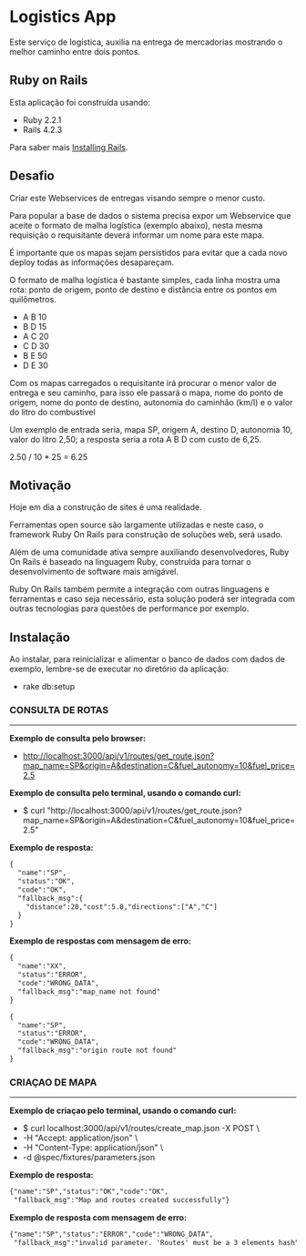 Logistics App
================

Este serviço de logística, auxilia na entrega de mercadorias mostrando o melhor caminho entre dois pontos.

Ruby on Rails
-------------

Esta aplicação foi construída usando:

- Ruby 2.2.1
- Rails 4.2.3

Para saber mais [Installing Rails](http://railsapps.github.io/installing-rails.html).

Desafio
---------------

Criar este Webservices de entregas visando sempre o menor custo.

Para popular a base de dados o sistema precisa expor um Webservice que aceite o formato
de malha logística (exemplo abaixo), nesta mesma requisição o requisitante deverá
informar um nome para este mapa.

É importante que os mapas sejam persistidos para evitar que a cada novo deploy
todas as informações desapareçam.

O formato de malha logística é bastante simples, cada linha mostra uma
rota: ponto de origem, ponto de destino e distância entre os pontos em quilômetros.

- A B 10
- B D 15
- A C 20
- C D 30
- B E 50
- D E 30

Com os mapas carregados o requisitante irá procurar o menor valor de entrega e seu
caminho, para isso ele passará o mapa, nome do ponto de origem, nome do ponto de
destino, autonomia do caminhão (km/l) e o valor do litro do combustivel

Um exemplo de entrada seria, mapa SP, origem A, destino D, autonomia 10,
valor do litro 2,50; a resposta seria a rota A B D com custo de 6,25.

2.50 / 10 * 25 = 6.25


Motivação
-------------------------

Hoje em dia a construção de sites é uma realidade.

Ferramentas open source são largamente utilizadas e neste caso, o framework
Ruby On Rails para construção de soluções web, será usado.

Além de uma comunidade ativa sempre auxiliando desenvolvedores, Ruby On Rails
é baseado na linguagem Ruby, construída para tornar o desenvolvimento
de software mais amigável.

Ruby On Rails também permite a integração com outras linguagens e ferramentas
e caso seja necessário, esta solução poderá ser integrada com outras
tecnologias para questões de performance por exemplo.

Instalação
-------------------------

Ao instalar, para reinicializar e alimentar o banco de dados com dados de exemplo,
lembre-se de executar no diretório da aplicação:

- rake db:setup


### CONSULTA DE ROTAS
-------------------------

**Exemplo de consulta pelo browser:**

- [http://localhost:3000/api/v1/routes/get_route.json?map_name=SP&origin=A&destination=C&fuel_autonomy=10&fuel_price=2.5](http://localhost:3000/api/v1/routes/get_route.json?map_name=SP&origin=A&destination=C&fuel_autonomy=10&fuel_price=2.5)

**Exemplo de consulta pelo terminal, usando o comando curl:**

- $ curl "http://localhost:3000/api/v1/routes/get_route.json?map_name=SP&origin=A&destination=C&fuel_autonomy=10&fuel_price=2.5"

**Exemplo de resposta:**

```html
{
  "name":"SP",
  "status":"OK",
  "code":"OK",
  "fallback_msg":{
    "distance":20,"cost":5.0,"directions":["A","C"]
  }
}
```

**Exemplo de respostas com mensagem de erro:**

```html
{
  "name":"XX",
  "status":"ERROR",
  "code":"WRONG_DATA",
  "fallback_msg":"map_name not found"
}
```

```html
{
  "name":"SP",
  "status":"ERROR",
  "code":"WRONG_DATA",
  "fallback_msg":"origin route not found"
}
```

### CRIAÇAO DE MAPA
-----------------------------

**Exemplo de criaçao pelo terminal, usando o comando curl:**

- $ curl localhost:3000/api/v1/routes/create_map.json -X POST \
- -H "Accept: application/json" \
- -H "Content-Type: application/json" \
- -d @spec/fixtures/parameters.json

**Exemplo de resposta:**

```html
{"name":"SP","status":"OK","code":"OK",
 "fallback_msg":"Map and routes created successfully"}
```

**Exemplo de resposta com mensagem de erro:**

```html
{"name":"SP","status":"ERROR","code":"WRONG_DATA",
 "fallback_msg":"invalid parameter. 'Routes' must be a 3 elements hash"}
```

